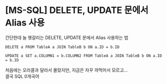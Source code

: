 # [MS-SQL] DELETE, UPDATE 문에서 Alias 사용

간단한데 늘 헷갈리는 DELETE, UPDATE 문에서 Alias 사용하는 법  

```
DELETE a FROM TableA a JOIN TableB b ON a.ID = b.ID

UPDATE a SET a.COLUMN1 = b.COLUMN2 FROM TableA a JOIN TableB b ON a.ID = b.ID
```

처음에는 오라클과 달라서 몰랐지만, 지금은 자꾸 까먹어서 모르고...  
결국 SQL 0개국어